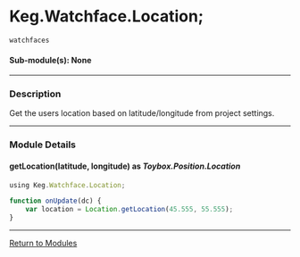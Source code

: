 # Keg.Watchface.Location;

`watchfaces`

#### Sub-module(s): None

***

### Description

Get the users location based on latitude/longitude from project settings.

***

### Module Details

#### getLocation(latitude, longitude) as _Toybox.Position.Location_

```js
using Keg.Watchface.Location;

function onUpdate(dc) {
	var location = Location.getLocation(45.555, 55.555);
}
```

***

[Return to Modules](../MODULES.md)
